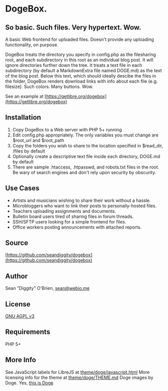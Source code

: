 DogeBox.
=======
So basic. Such files. Very hypertext. Wow.
-----------
A basic Web frontend for uploaded files.  Doesn't provide any uploading functionality, on purpose.

DogeBox treats the directory you specify in config.php as the filesharing root, and each subdirectory in this root as an individual blog post.  It will ignore directories further down the tree.  It treats a text file in each subdirectory (by default a MarkdownExtra file named DOGE.md) as the text of the blog post.  Below this text, which should ideally descibe the files in the folder, DogeBox renders download links with info about each file (e.g. filesize).  Such colors.  Many buttons.  Wow.

See an example at [https://getlibre.org/dogebox](https://getlibre.org/dogebox)

Installation
-----------
1. Copy DogeBox to a Web server with PHP 5+ running
2. Edit config.php appropriately.  The only variables you must change are $root_url and $root_path
3. Copy the folders you wish to share to the location specified in $read_dir, /files by default
4. Optionally create a descriptive text file inside each directory, DOGE.md by default
5. There are sample .htaccess, .htpasswd, and robots.txt files in the root.  Be wary of search engines and don't rely upon security by obscurity.

Use Cases
-----------
* Artists and musicians wishing to share their work without a hassle.
* Microbloggers who want to link their posts to personally-hosted files.
* Teachers uploading assignments and documents.
* Bulletin board users tired of sharing files in forum threads.
* SSH/SFTP users looking for a simple frontend for files.
* Office workers posting announcements with attached reports.

Source
-----------
[https://github.com/seandiggity/dogebox](https://github.com/seandiggity/dogebox)

Author
-----------
Sean "Diggity" O'Brien, [sean@webio.me](mailto:sean@webio.me)

License
-----------
[GNU AGPL v3](https://www.gnu.org/licenses/agpl.html)

Requirements
-----------
PHP 5+

More Info
-----------
See JavaScript labels for LibreJS at [theme/doge/javascript.html](theme/javascript.html)
More licensing info for the theme at [theme/doge/THEME.md](theme/THEME.md)
Doge images by Doge. Yes, [this is Doge](https://en.wikipedia.org/wiki/Doge_%28meme%29)

